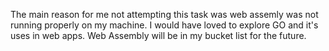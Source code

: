 The main reason for me not attempting this task was web assemly was not running properly on my machine. I would have loved to explore GO and it's uses in web apps. Web Assembly will be in my bucket list for the future.
